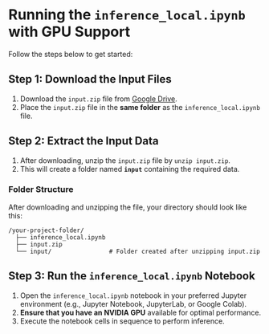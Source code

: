# Running the `inference_local.ipynb` with GPU Support

Follow the steps below to get started:

## Step 1: Download the Input Files

1. Download the `input.zip` file from [Google Drive](https://drive.google.com/file/d/1uLKK_wS22yEcNWgh2zeLeaChm4vZQhU3/view?usp=sharing).
2. Place the `input.zip` file in the **same folder** as the `inference_local.ipynb` file.

## Step 2: Extract the Input Data

1. After downloading, unzip the `input.zip` file by `unzip input.zip`.
2. This will create a folder named **`input`** containing the required data.

### Folder Structure

After downloading and unzipping the file, your directory should look like this:

```
/your-project-folder/
  ├── inference_local.ipynb
  ├── input.zip
  └── input/                # Folder created after unzipping input.zip
```

## Step 3: Run the `inference_local.ipynb` Notebook

1. Open the `inference_local.ipynb` notebook in your preferred Jupyter environment (e.g., Jupyter Notebook, JupyterLab, or Google Colab).
2. **Ensure that you have an NVIDIA GPU** available for optimal performance.
3. Execute the notebook cells in sequence to perform inference.


